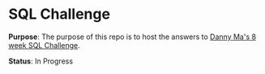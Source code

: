 # SQL Challenge

**Purpose**: The purpose of this repo is to host the answers to [Danny Ma's 8 week SQL Challenge](https://8weeksqlchallenge.com/getting-started/).

**Status**: In Progress